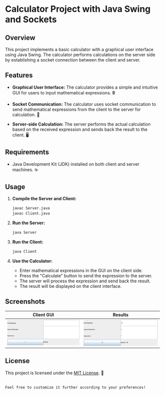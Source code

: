 # Calculator Project with Java Swing and Sockets

## Overview

This project implements a basic calculator with a graphical user interface using Java Swing. The calculator performs calculations on the server side by establishing a socket connection between the client and server.

## Features

- **Graphical User Interface:** The calculator provides a simple and intuitive GUI for users to input mathematical expressions. 🖩

- **Socket Communication:** The calculator uses socket communication to send mathematical expressions from the client to the server for calculation. 📡

- **Server-side Calculation:** The server performs the actual calculation based on the received expression and sends back the result to the client. 🖥️

## Requirements

- Java Development Kit (JDK) installed on both client and server machines. ☕

## Usage

1. **Compile the Server and Client:**

   ```bash
   javac Server.java
   javac Client.java
   ```

2. **Run the Server:**

   ```bash
   java Server
   ```

3. **Run the Client:**

   ```bash
   java Client
   ```

4. **Use the Calculator:**
   - Enter mathematical expressions in the GUI on the client side.
   - Press the "Calculate" button to send the expression to the server.
   - The server will process the expression and send back the result.
   - The result will be displayed on the client interface.

## Screenshots

| Client GUI                       | Results                       |
| -------------------------------- | ----------------------------- |
| ![Client GUI](screenshots/1.png) | ![Results](screenshots/2.png) |

## License

This project is licensed under the [MIT License](LICENSE). 📄

```

Feel free to customize it further according to your preferences!
```
